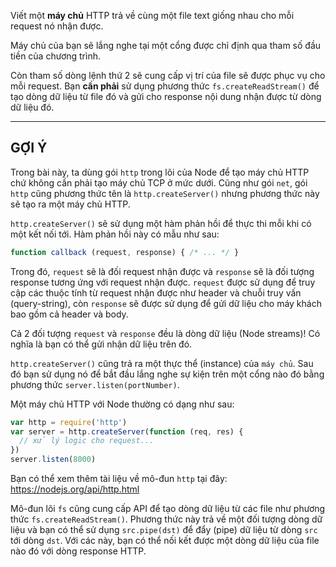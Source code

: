 Viết một **máy chủ** HTTP trả về cùng một file text giống nhau cho mỗi request nó nhận được.

Máy chủ của bạn sẽ lắng nghe tại một cổng được chỉ định qua tham số đầu tiền của chương trình.

Còn tham số dòng lệnh thứ 2 sẽ cung cấp vị trí của file sẽ được phục vụ cho mỗi request. Bạn **cần phải** sử dụng phương thức `fs.createReadStream()` để tạo dòng dữ liệu từ file đó và gửi cho response nội dung nhận được từ dòng dữ liệu đó.

----------------------------------------------------------------------
## GỢI Ý

Trong bài này, ta dùng gói `http` trong lõi của Node để tạo máy chủ HTTP chứ không cần phải tạo máy chủ TCP ở mức dưới. Cũng như gói `net`, gói `http` cũng phương thức tên là `http.createServer()` nhưng phương thức này sẽ tạo ra một máy chủ HTTP.

`http.createServer()` sẽ sử dụng một hàm phản hồi để thực thi mỗi khi có một kết nối tới. Hàm phản hồi này có mẫu như sau:

```js
function callback (request, response) { /* ... */ }
```

Trong đó, `request` sẽ là đối request nhận được và `response` sẽ là đối tượng response tương ứng với request nhận được. `request` được sử dụng để truy cập các thuộc tính từ request nhận được như header và chuỗi truy vấn (query-string), còn `response` sẽ được sử dụng để gửi dữ liệu cho máy khách bao gồm cả header và body.

Cả 2 đối tượng `request` và `response` đều là dòng dữ liệu (Node streams)! Có nghĩa là bạn có thể gửi nhận dữ liệu trên đó.

`http.createServer()` cũng trả ra một thực thể (instance) của `máy chủ`. Sau đó bạn sử dụng nó để bắt đầu lắng nghe sự kiện trên một cổng nào đó bằng phương thức `server.listen(portNumber)`.

Một máy chủ HTTP với Node thường có dạng như sau:

```js
var http = require('http')
var server = http.createServer(function (req, res) {
  // xử lý logic cho request...
})
server.listen(8000)
```

Bạn có thể xem thêm tài liệu về mô-đun `http` tại đây:
  https://nodejs.org/api/http.html

Mô-đun lõi `fs` cũng cung cấp API để tạo dòng dữ liệu từ các file như phương thức `fs.createReadStream()`. Phương thức này trả về một đối tượng dòng dữ liệu và bạn có thể sử dụng `src.pipe(dst)` để đẩy (pipe) dữ liệu từ dòng `src` tới dòng `dst`. Với các này, bạn có thể nối kết được một dòng dữ liệu của file nào đó với dòng response HTTP.
